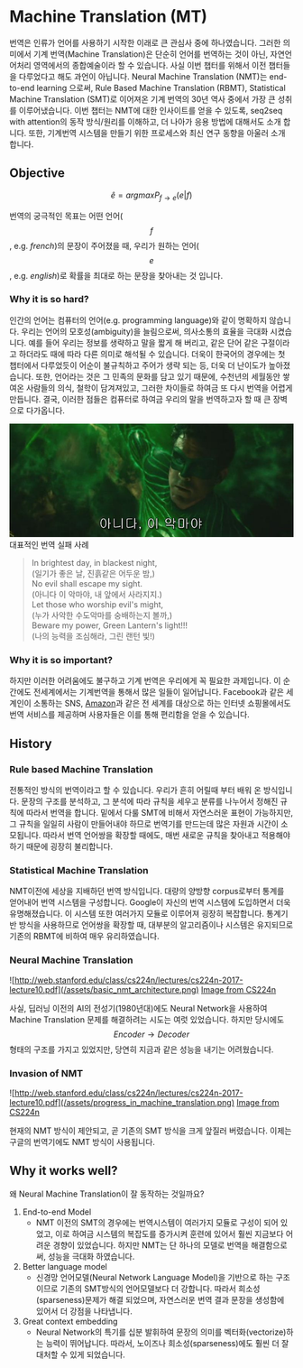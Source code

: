 # Machine Translation \(MT\)

번역은 인류가 언어를 사용하기 시작한 이래로 큰 관심사 중에 하나였습니다. 그러한 의미에서 기계 번역\(Machine Translation\)은 단순히 언어를 번역하는 것이 아닌, 자연언어처리 영역에서의 종합예술이라 할 수 있습니다. 사실 이번 챕터를 위해서 이전 챕터들을 다루었다고 해도 과언이 아닙니다. Neural Machine Translation \(NMT\)는 end-to-end learning 으로써, Rule Based Machine Translation \(RBMT\), Statistical Machine Translation \(SMT\)로 이어져온 기계 번역의 30년 역사 중에서 가장 큰 성취를 이루어냈습니다. 이번 챕터는 NMT에 대한 인사이트를 얻을 수 있도록, seq2seq with attention의 동작 방식/원리를 이해하고, 더 나아가 응용 방법에 대해서도 소개 합니다. 또한, 기계번역 시스템을 만들기 위한 프로세스와 최신 연구 동향을 아울러 소개 합니다.

## Objective


$$
\hat{e} = argmax P_{f \rightarrow e}(e|f)
$$


번역의 궁극적인 목표는 어떤 언어\($$ f $$, e.g. _french_\)의 문장이 주어졌을 때, 우리가 원하는 언어\($$ e $$, e.g. _english_\)로 확률을 최대로 하는 문장을 찾아내는 것 입니다.

### Why it is so hard?

인간의 언어는 컴퓨터의 언어\(e.g. programming language\)와 같이 명확하지 않습니다. 우리는 언어의 모호성\(ambiguity\)을 늘림으로써, 의사소통의 효율을 극대화 시켰습니다. 예를 들어 우리는 정보를 생략하고 말을 짧게 해 버리고, 같은 단어 같은 구절이라고 하더라도 때에 따라 다른 의미로 해석될 수 있습니다. 더욱이 한국어의 경우에는 첫 챕터에서 다루었듯이 어순이 불규칙하고 주어가 생략 되는 등, 더욱 더 난이도가 높아졌습니다. 또한, 언어라는 것은 그 민족의 문화를 담고 있기 때문에, 수천년의 세월동안 쌓여온 사람들의 의식, 철학이 담겨져있고, 그러한 차이들로 하여금 또 다시 번역을 어렵게 만듭니다. 결국, 이러한 점들은 컴퓨터로 하여금 우리의 말을 번역하고자 할 때 큰 장벽으로 다가옵니다.

![아니다, 이 악마야](/assets/nmt-no-evil.png)<br>
대표적인 번역 실패 사례

> In brightest day, in blackest night,  
(일기가 좋은 날, 진흙같은 어두운 밤,)  
No evil shall escape my sight.  
(아니다 이 악마야, 내 앞에서 사라지지.)  
Let those who worship evil's might,  
(누가 사악한 수도악마를 숭배하는지 볼까,)  
Beware my power, Green Lantern's light!!!   
(나의 능력을 조심해라, 그린 랜턴 빛!)

### Why it is so important?

하지만 이러한 어려움에도 불구하고 기계 번역은 우리에게 꼭 필요한 과제입니다. 이 순간에도 전세계에서는 기계번역을 통해서 많은 일들이 일어납니다. Facebook과 같은 세계인이 소통하는 SNS, [Amazon](https://arxiv.org/pdf/1712.05690.pdf)과 같은 전 세계를 대상으로 하는 인터넷 쇼핑몰에서도 번역 서비스를 제공하며 사용자들은 이를 통해 편리함을 얻을 수 있습니다.

## History

### Rule based Machine Translation

전통적인 방식의 번역이라고 할 수 있습니다. 우리가 흔히 어릴때 부터 배워 온 방식입니다. 문장의 구조를 분석하고, 그 분석에 따라 규칙을 세우고 분류를 나누어서 정해진 규칙에 따라서 번역을 합니다. 밑에서 다룰 SMT에 비해서 자연스러운 표현이 가능하지만, 그 규칙을 일일히 사람이 만들어내야 하므로 번역기를 만드는데 많은 자원과 시간이 소모됩니다. 따라서 번역 언어쌍을 확장할 때에도, 매번 새로운 규칙을 찾아내고 적용해야 하기 때문에 굉장히 불리합니다.

### Statistical Machine Translation

NMT이전에 세상을 지배하던 번역 방식입니다. 대량의 양방향 corpus로부터 통계를 얻어내어 번역 시스템을 구성합니다. Google이 자신의 번역 시스템에 도입하면서 더욱 유명해졌습니다. 이 시스템 또한 여러가지 모듈로 이루어져 굉장히 복잡합니다. 통계기반 방식을 사용하므로 언어쌍을 확장할 때, 대부분의 알고리즘이나 시스템은 유지되므로 기존의 RBMT에 비하여 매우 유리하였습니다.

### Neural Machine Translation

![http://web.stanford.edu/class/cs224n/lectures/cs224n-2017-lecture10.pdf](/assets/basic_nmt_architecture.png)
[Image from CS224n](http://web.stanford.edu/class/cs224n/syllabus.html)

사실, 딥러닝 이전의 AI의 전성기\(1980년대\)에도 Neural Network을 사용하여 Machine Translation 문제를 해결하려는 시도는 여럿 있었습니다. 하지만 당시에도 $$ Encoder \longrightarrow Decoder $$ 형태의 구조를 가지고 있었지만, 당연히 지금과 같은 성능을 내기는 어려웠습니다.

### Invasion of NMT

![http://web.stanford.edu/class/cs224n/lectures/cs224n-2017-lecture10.pdf](/assets/progress_in_machine_translation.png)
[Image from CS224n](http://web.stanford.edu/class/cs224n/syllabus.html)

현재의 NMT 방식이 제안되고, 곧 기존의 SMT 방식을 크게 앞질러 버렸습니다. 이제는 구글의 번역기에도 NMT 방식이 사용됩니다.

## Why it works well?

왜 Neural Machine Translation이 잘 동작하는 것일까요?

1. End-to-end Model
   * NMT 이전의 SMT의 경우에는 번역시스템이 여러가지 모듈로 구성이 되어 있었고, 이로 하여금 시스템의 복잡도를 증가시켜 훈련에 있어서 훨씬 지금보다 어려운 경향이 있었습니다. 하지만 NMT는 단 하나의 모델로 번역을 해결함으로써, 성능을 극대화 하였습니다.
2. Better language model
   * 신경망 언어모델(Neural Network Language Model)을 기반으로 하는 구조이므로 기존의 SMT방식의 언어모델보다 더 강합니다. 따라서 희소성(sparseness)문제가 해결 되었으며, 자연스러운 번역 결과 문장을 생성함에 있어서 더 강점을 나타냅니다.
3. Great context embedding
   * Neural Network의 특기를 십분 발휘하여 문장의 의미를 벡터화(vectorize)하는 능력이 뛰어납니다. 따라서, 노이즈나 희소성(sparseness)에도 훨씬 더 잘 대처할 수 있게 되었습니다.


